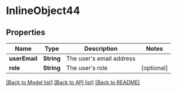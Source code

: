 # InlineObject44

## Properties
Name | Type | Description | Notes
------------ | ------------- | ------------- | -------------
**userEmail** | **String** | The user&#39;s email address | 
**role** | **String** | The user&#39;s role | [optional] 

[[Back to Model list]](../README.md#documentation-for-models) [[Back to API list]](../README.md#documentation-for-api-endpoints) [[Back to README]](../README.md)


